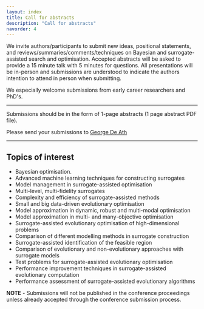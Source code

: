 ```yaml
---
layout: index
title: Call for abstracts
description: "Call for abstracts"
navorder: 4
---
```


We invite authors/participants to submit new ideas, positional statements, and reviews/summaries/comments/techniques on Bayesian and surrogate-assisted search and optimisation. Accepted abstracts will be asked to provide a 15 minute talk with 5 minutes for questions. All presentations will be in-person and submissions are understood to indicate the authors intention to attend in person when submitting.

We especially welcome submissions from early career researchers and PhD's. 

---

Submissions should be in the form of 1-page abstracts (1 page abstract PDF file). 

Please send your submissions to [George De Ath](mailto:g.de.ath@exeter.ac.uk)

----

## Topics of interest

- Bayesian optimisation.
- Advanced machine learning techniques for constructing surrogates
- Model management in surrogate-assisted optimisation
- Multi-level, multi-fidelity surrogates
- Complexity and efficiency of surrogate-assisted methods
- Small and big data-driven evolutionary optimisation
- Model approximation in dynamic, robust and multi-modal optimisation
- Model approximation in multi- and many-objective optimisation
- Surrogate-assisted evolutionary optimisation of high-dimensional problems
- Comparison of different modelling methods in surrogate construction
- Surrogate-assisted identification of the feasible region
- Comparison of evolutionary and non-evolutionary approaches with surrogate models
- Test problems for surrogate-assisted evolutionary optimisation
- Performance improvement techniques in surrogate-assisted evolutionary computation
- Performance assessment of surrogate-assisted evolutionary algorithms

**NOTE** - Submissions will not be published in the conference proceedings unless already accepted through the conference submission process. 

